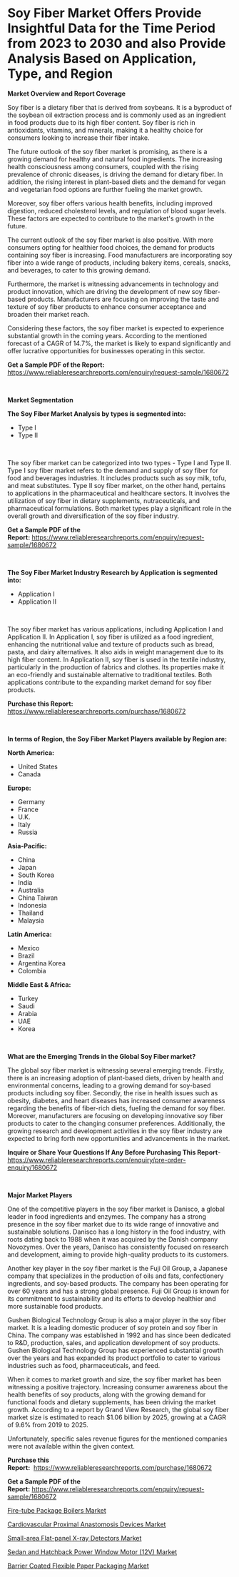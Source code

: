 <p><h1>Soy Fiber Market Offers Provide Insightful Data for the Time Period from 2023 to 2030 and also Provide Analysis Based on Application, Type, and Region</h1></p><p><strong>Market Overview and Report Coverage</strong></p>
<p><p>Soy fiber is a dietary fiber that is derived from soybeans. It is a byproduct of the soybean oil extraction process and is commonly used as an ingredient in food products due to its high fiber content. Soy fiber is rich in antioxidants, vitamins, and minerals, making it a healthy choice for consumers looking to increase their fiber intake.</p><p>The future outlook of the soy fiber market is promising, as there is a growing demand for healthy and natural food ingredients. The increasing health consciousness among consumers, coupled with the rising prevalence of chronic diseases, is driving the demand for dietary fiber. In addition, the rising interest in plant-based diets and the demand for vegan and vegetarian food options are further fueling the market growth.</p><p>Moreover, soy fiber offers various health benefits, including improved digestion, reduced cholesterol levels, and regulation of blood sugar levels. These factors are expected to contribute to the market's growth in the future.</p><p>The current outlook of the soy fiber market is also positive. With more consumers opting for healthier food choices, the demand for products containing soy fiber is increasing. Food manufacturers are incorporating soy fiber into a wide range of products, including bakery items, cereals, snacks, and beverages, to cater to this growing demand.</p><p>Furthermore, the market is witnessing advancements in technology and product innovation, which are driving the development of new soy fiber-based products. Manufacturers are focusing on improving the taste and texture of soy fiber products to enhance consumer acceptance and broaden their market reach.</p><p>Considering these factors, the soy fiber market is expected to experience substantial growth in the coming years. According to the mentioned forecast of a CAGR of 14.7%, the market is likely to expand significantly and offer lucrative opportunities for businesses operating in this sector.</p></p>
<p><strong>Get a Sample PDF of the Report:</strong> <a href="https://www.reliableresearchreports.com/enquiry/request-sample/1680672">https://www.reliableresearchreports.com/enquiry/request-sample/1680672</a></p>
<p>&nbsp;</p>
<p><strong>Market Segmentation</strong></p>
<p><strong>The Soy Fiber Market Analysis by types is segmented into:</strong></p>
<p><ul><li>Type I</li><li>Type II</li></ul></p>
<p>&nbsp;</p>
<p><p>The soy fiber market can be categorized into two types - Type I and Type II. Type I soy fiber market refers to the demand and supply of soy fiber for food and beverages industries. It includes products such as soy milk, tofu, and meat substitutes. Type II soy fiber market, on the other hand, pertains to applications in the pharmaceutical and healthcare sectors. It involves the utilization of soy fiber in dietary supplements, nutraceuticals, and pharmaceutical formulations. Both market types play a significant role in the overall growth and diversification of the soy fiber industry.</p></p>
<p><strong>Get a Sample PDF of the Report:</strong>&nbsp;<a href="https://www.reliableresearchreports.com/enquiry/request-sample/1680672">https://www.reliableresearchreports.com/enquiry/request-sample/1680672</a></p>
<p>&nbsp;</p>
<p><strong>The Soy Fiber Market Industry Research by Application is segmented into:</strong></p>
<p><ul><li>Application I</li><li>Application II</li></ul></p>
<p>&nbsp;</p>
<p><p>The soy fiber market has various applications, including Application I and Application II. In Application I, soy fiber is utilized as a food ingredient, enhancing the nutritional value and texture of products such as bread, pasta, and dairy alternatives. It also aids in weight management due to its high fiber content. In Application II, soy fiber is used in the textile industry, particularly in the production of fabrics and clothes. Its properties make it an eco-friendly and sustainable alternative to traditional textiles. Both applications contribute to the expanding market demand for soy fiber products.</p></p>
<p><strong>Purchase this Report:</strong>&nbsp; <a href="https://www.reliableresearchreports.com/purchase/1680672">https://www.reliableresearchreports.com/purchase/1680672</a></p>
<p>&nbsp;</p>
<p><strong>In terms of Region, the Soy Fiber Market Players available by Region are:</strong></p>
<p>
    <p> <strong> North America: </strong>
        <ul>
            <li>United States</li>
            <li>Canada</li>
        </ul>
        </p> 
    <p> <strong> Europe: </strong>
        <ul>
            <li>Germany</li>
            <li>France</li>
            <li>U.K.</li>
            <li>Italy</li>
            <li>Russia</li>
        </ul>
        </p> 
    <p> <strong> Asia-Pacific: </strong>
        <ul>
            <li>China</li>
            <li>Japan</li>
            <li>South Korea</li>
            <li>India</li>
            <li>Australia</li>
            <li>China Taiwan</li>
            <li>Indonesia</li>
            <li>Thailand</li>
            <li>Malaysia</li>
        </ul>
        </p> 
    <p> <strong> Latin America: </strong>
        <ul>
            <li>Mexico</li>
            <li>Brazil</li>
            <li>Argentina Korea</li>
            <li>Colombia</li>
        </ul>
        </p> 
    <p> <strong> Middle East & Africa: </strong>
        <ul>
            <li>Turkey</li>
            <li>Saudi</li>
            <li>Arabia</li>
            <li>UAE</li>
            <li>Korea</li>
        </ul>
    </p>
    </p>
<p>&nbsp;</p>
<p><strong>What are the Emerging Trends in the Global Soy Fiber market?</strong></p>
<p><p>The global soy fiber market is witnessing several emerging trends. Firstly, there is an increasing adoption of plant-based diets, driven by health and environmental concerns, leading to a growing demand for soy-based products including soy fiber. Secondly, the rise in health issues such as obesity, diabetes, and heart diseases has increased consumer awareness regarding the benefits of fiber-rich diets, fueling the demand for soy fiber. Moreover, manufacturers are focusing on developing innovative soy fiber products to cater to the changing consumer preferences. Additionally, the growing research and development activities in the soy fiber industry are expected to bring forth new opportunities and advancements in the market.</p></p>
<p><strong>Inquire or Share Your Questions If Any Before Purchasing This Report</strong>- <a href="https://www.reliableresearchreports.com/enquiry/pre-order-enquiry/1680672">https://www.reliableresearchreports.com/enquiry/pre-order-enquiry/1680672</a></p>
<p>&nbsp;</p>
<p><strong>Major Market Players</strong></p>
<p><p>One of the competitive players in the soy fiber market is Danisco, a global leader in food ingredients and enzymes. The company has a strong presence in the soy fiber market due to its wide range of innovative and sustainable solutions. Danisco has a long history in the food industry, with roots dating back to 1988 when it was acquired by the Danish company Novozymes. Over the years, Danisco has consistently focused on research and development, aiming to provide high-quality products to its customers.</p><p>Another key player in the soy fiber market is the Fuji Oil Group, a Japanese company that specializes in the production of oils and fats, confectionery ingredients, and soy-based products. The company has been operating for over 60 years and has a strong global presence. Fuji Oil Group is known for its commitment to sustainability and its efforts to develop healthier and more sustainable food products.</p><p>Gushen Biological Technology Group is also a major player in the soy fiber market. It is a leading domestic producer of soy protein and soy fiber in China. The company was established in 1992 and has since been dedicated to R&D, production, sales, and application development of soy products. Gushen Biological Technology Group has experienced substantial growth over the years and has expanded its product portfolio to cater to various industries such as food, pharmaceuticals, and feed.</p><p>When it comes to market growth and size, the soy fiber market has been witnessing a positive trajectory. Increasing consumer awareness about the health benefits of soy products, along with the growing demand for functional foods and dietary supplements, has been driving the market growth. According to a report by Grand View Research, the global soy fiber market size is estimated to reach $1.06 billion by 2025, growing at a CAGR of 9.6% from 2019 to 2025.</p><p>Unfortunately, specific sales revenue figures for the mentioned companies were not available within the given context.</p></p>
<p><strong>Purchase this Report:</strong>&nbsp;&nbsp;<a href="https://www.reliableresearchreports.com/purchase/1680672">https://www.reliableresearchreports.com/purchase/1680672</a></p>
<p></p>
<p><strong>Get a Sample PDF of the Report:</strong>&nbsp;<a href="https://www.reliableresearchreports.com/enquiry/request-sample/1680672">https://www.reliableresearchreports.com/enquiry/request-sample/1680672</a></p>
<p><p><a href="https://www.linkedin.com/pulse/fire-tube-package-boilers-market-size-share-amp-trends-2p0tf/">Fire-tube Package Boilers Market</a></p><p><a href="https://medium.com/@ruthmorales25/cardiovascular-proximal-anastomosis-devices-market-size-cagr-trends-2024-2030-7cff70cd9459">Cardiovascular Proximal Anastomosis Devices Market</a></p><p><a href="https://www.linkedin.com/pulse/small-area-flat-panel-x-ray-detectors-market-size-share-03c8f/">Small-area Flat-panel X-ray Detectors Market</a></p><p><a href="https://github.com/Paul14Anderson63/Market-Research-Report-List-1/blob/main/sedan-and-hatchback-power-window-motor-12v-market.md">Sedan and Hatchback Power Window Motor (12V) Market</a></p><p><a href="https://medium.com/@kejsioni/barrier-coated-flexible-paper-packaging-market-exploring-market-share-market-trends-and-future-97cd329555ca">Barrier Coated Flexible Paper Packaging Market</a></p></p>